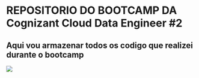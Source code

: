 # REPOSITORIO  DO BOOTCAMP DA  Cognizant Cloud Data Engineer #2
## Aqui vou armazenar todos os codigo que realizei durante o bootcamp

<img src="https://hermes.digitalinnovation.one/files/assets/b8f8fcac-d9c1-4c68-a909-6c70258fb427.png">
